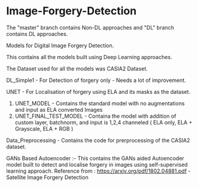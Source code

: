 # Image-Forgery-Detection

The "master" branch contains Non-DL approaches and "DL" branch contains DL approaches.

Models for Digital Image Forgery Detection.

This contains all the models built using Deep Learning approaches.

The Dataset used for all the models was CASIA2 Dataset.

DL_Simple1 - For Detection of forgery only - Needs a lot of improvement.

UNET - For Localisation of forgery using ELA and its masks as the dataset.
1. UNET_MODEL - Contains the standard model with no augmentations and input as ELA converted Images 
2. UNET_FINAL_TEST_MODEL - Containa the model with addition of custom layer, batchnorm, and input is 1,2,4 channeled ( ELA only, ELA + Grayscale, ELA + RGB )

Data_Preprocessing - Contains the code for prerprocessing of the CASIA2 dataset.

GANs Based Autoencoder :-
This contains the GANs aided Autoencoder model built to detect and localise forgery in images using self-supervised learning approach.
Reference from : https://arxiv.org/pdf/1802.04881.pdf - Satellite Image Forgery Detection
